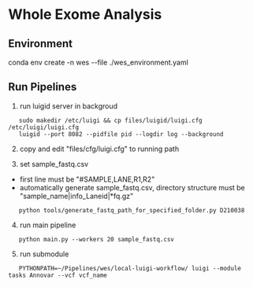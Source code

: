 # Whole Exome Analysis

## Environment

conda env create -n wes --file ./wes_environment.yaml

## Run Pipelines

1. run luigid server in backgroud

```
   sudo makedir /etc/luigi && cp files/luigid/luigi.cfg /etc/luigi/luigi.cfg
   luigid --port 8082 --pidfile pid --logdir log --background
```


2. copy and edit "files/cfg/luigi.cfg" to running path


3. set sample_fastq.csv

- first line must be "#SAMPLE,LANE,R1,R2"
- automatically generate sample_fastq.csv, directory structure must be \
"sample_name|info_Laneid|*fq.gz"

```
   python tools/generate_fastq_path_for_specified_folder.py D210038
```


4. run main pipeline


```
   python main.py --workers 20 sample_fastq.csv
```

5. run submodule

```
   PYTHONPATH=~/Pipelines/wes/local-luigi-workflow/ luigi --module tasks Annovar --vcf vcf_name
```
